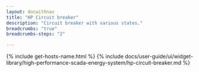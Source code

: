 ```yaml
---
layout: docwithnav
title: "HP Circuit breaker"
description: "Circuit breaker with various states."
breadcrumbs: "true"
breadcrumbs-steps: "2"

---
```

{% include get-hosts-name.html %}
{% include docs/user-guide/ui/widget-library/high-performance-scada-energy-system/hp-circuit-breaker.md %}
